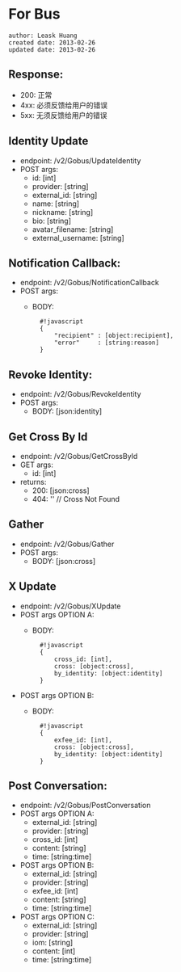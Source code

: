 # For Bus
    author: Leask Huang
    created date: 2013-02-26
    updated date: 2013-02-26


## Response:
* 200: 正常
* 4xx: 必须反馈给用户的错误
* 5xx: 无须反馈给用户的错误


## Identity Update
* endpoint: /v2/Gobus/UpdateIdentity
* POST args:
    - id: [int]
    - provider: [string]
    - external_id: [string]
    - name: [string]
    - nickname: [string]
    - bio: [string]
    - avatar_filename: [string]
    - external_username: [string]


## Notification Callback:
* endpoint: /v2/Gobus/NotificationCallback
* POST args:
    - BODY:

            #!javascript
            {
                "recipient" : [object:recipient],
                "error"     : [string:reason]
            }


## Revoke Identity:
* endpoint: /v2/Gobus/RevokeIdentity
* POST args:
    - BODY: [json:identity]


## Get Cross By Id
* endpoint: /v2/Gobus/GetCrossById
* GET args:
    - id: [int]
* returns:
    - 200: [json:cross]
    - 404: '' // Cross Not Found


## Gather
* endpoint: /v2/Gobus/Gather
* POST args:
    - BODY: [json:cross]


## X Update
* endpoint: /v2/Gobus/XUpdate
* POST args OPTION A:
    - BODY:

            #!javascript
            {
                cross_id: [int],
                cross: [object:cross],
                by_identity: [object:identity]
            }

* POST args OPTION B:
    - BODY:

            #!javascript
            {
                exfee_id: [int],
                cross: [object:cross],
                by_identity: [object:identity]
            }


## Post Conversation:
* endpoint: /v2/Gobus/PostConversation
* POST args OPTION A:
    - external_id: [string]
    - provider: [string]
    - cross_id: [int]
    - content: [string]
    - time: [string:time]
* POST args OPTION B:
    - external_id: [string]
    - provider: [string]
    - exfee_id: [int]
    - content: [string]
    - time: [string:time]
* POST args OPTION C:
    - external_id: [string]
    - provider: [string]
    - iom: [string]
    - content: [int]
    - time: [string:time]
